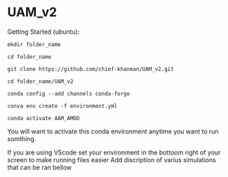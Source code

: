 # UAM_v2
Getting Started (ubuntu):
```
mkdir folder_name
```
```
cd folder_name
```
```
git clone https://github.com/chief-khanman/UAM_v2.git
```
```
cd folder_name/UAM_v2
```
```
conda config --add channels conda-forge
```
```
conva env create -f environment.yml
```
```
conda activate AAM_AMOD
```
You will want to activate this conda environment anytime you want to run somthing.

If you are using VScode set your environment in the bottoom right of your screen to make running files easier
Add discription of varius simulations that can be ran bellow
